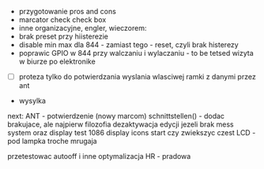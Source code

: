 - przygotowanie pros and cons
- marcator check check box
- inne organizacyjne, engler,
wieczorem:
- brak preset przy hiisterezie
- disable min max dla 844 - zamiast tego - reset, czyli brak histerezy
- poprawic GPIO w 844 przy walczaniu i wylaczaniu - to be tetsed
wizyta w biurze po elektronike
- [ ] proteza tylko do potwierdzania wyslania wlasciwej ramki z danymi przez ant
- wysylka

next:
ANT - potwierdzenie (nowy marcom)
schnittstellen() - dodac brakujace, ale najpierw filozofia
dezaktywacja edycji jezeli brak mess system oraz display test
1086 display icons start
czy zwiekszyc czest LCD - pod lampka troche mrugaja

przetestowac autooff i inne 
optymalizacja HR - pradowa
